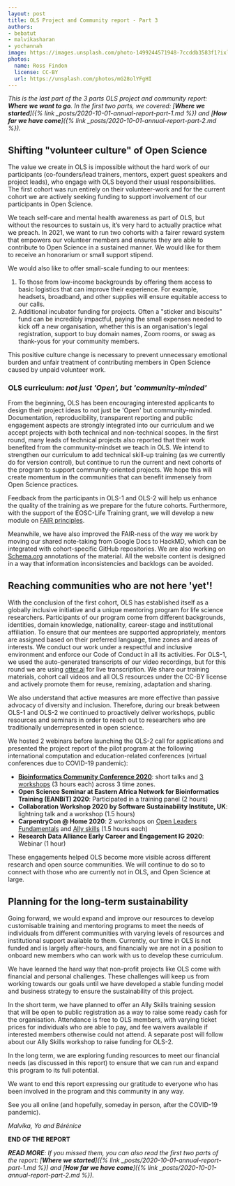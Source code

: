 ```yaml
---
layout: post
title: OLS Project and Community report - Part 3
authors:
- bebatut
- malvikasharan
- yochannah
image: https://images.unsplash.com/photo-1499244571948-7ccddb3583f1?ixlib=rb-1.2.1&ixid=eyJhcHBfaWQiOjEyMDd9&auto=format&fit=crop&w=2089&q=80
photos:
  name: Ross Findon
  license: CC-BY
  url: https://unsplash.com/photos/mG28olYFgHI
---
```



*This is the last part of the 3 parts OLS project and community report: **Where we want to go**. In the first two parts, we covered: [**Where we started**]({% link _posts/2020-10-01-annual-report-part-1.md %}) and [**How far we have come**]({% link _posts/2020-10-01-annual-report-part-2.md %}).*

## Shifting "volunteer culture" of Open Science

The value we create in OLS is impossible without the hard work of our participants (co-founders/lead trainers, mentors, expert guest speakers and project leads), who engage with OLS beyond their usual responsibilities. The first cohort was run entirely on their volunteer-work and for the current cohort we are actively seeking funding to support involvement of our participants in Open Science. 

We teach self-care and mental health awareness as part of OLS, but without the resources to sustain us, it’s very hard to actually practice what we preach. In 2021, we want to run two cohorts with a fairer reward system that empowers our volunteer members and ensures they are able to contribute to Open Science in a sustained manner. We would like for them to receive an honorarium or small support stipend. 

We would also like to offer small-scale funding to our mentees: 
1. To those from low-income backgrounds by offering them access to basic logistics that can improve their experience. For example, headsets, broadband, and other supplies will ensure equitable access to our calls. 
2. Additional incubator funding for projects. Often a "sticker and biscuits" fund can be incredibly impactful, paying the small expenses needed to kick off a new organisation, whether this is an organisation's legal registration, support to buy domain names, Zoom rooms, or swag as thank-yous for your community members.

This positive culture change is necessary to prevent unnecessary emotional burden and unfair treatment of contributing members in Open Science caused by unpaid volunteer work.

### OLS curriculum: *not just 'Open', but 'community-minded'*

From the beginning, OLS has been encouraging interested applicants to design their project ideas to not just be 'Open' but community-minded. Documentation, reproducibility, transparent reporting and public engagement aspects are strongly integrated into our curriculum and we accept projects with both technical and non-technical scopes. In the first round, many leads of technical projects also reported that their work benefited from the community-mindset we teach in OLS. We intend to strengthen our curriculum to add technical skill-up training (as we currently do for version control), but continue to run the current and next cohorts of the program to support community-oriented projects. We hope this will create momentum in the communities that can benefit immensely from Open Science practices.

Feedback from the participants in OLS-1 and OLS-2 will help us enhance the quality of the training as we prepare for the future cohorts. Furthermore, with the support of the EOSC-Life Training grant, we will develop a new module on [FAIR principles](https://www.go-fair.org/fair-principles/). 

Meanwhile, we have also improved the FAIR-ness of the way we work by moving our shared note-taking from Google Docs to HackMD, which can be integrated with cohort-specific GitHub repositories. We are also working on [Schema.org](https://schema.org/) annotations of the material. All the website content is designed in a way that information inconsistencies and backlogs can be avoided.

## Reaching communities who are not here 'yet'!

With the conclusion of the first cohort, OLS has established itself as a globally inclusive initiative and a unique mentoring program for life science researchers. Participants of our program come from different backgrounds, identities, domain knowledge, nationality, career-stage and institutional affiliation. To ensure that our mentees are supported appropriately, mentors are assigned based on their preferred language, time zones and areas of interests. We conduct our work under a respectful and inclusive environment and enforce our Code of Conduct in all its activities. For OLS-1, we used the auto-generated transcripts of our video recordings, but for this round we are using [otter.ai](https://otter.ai/) for live transcription. We share our training materials, cohort call videos and all OLS resources under the CC-BY license and actively promote them for reuse, remixing, adaptation and sharing. 

We also understand that active measures are more effective than passive advocacy of diversity and inclusion. Therefore, during our break between OLS-1 and OLS-2 we continued to proactively deliver workshops, public resources and seminars in order to reach out to researchers who are traditionally underrepresented in open science.

We hosted 2 webinars before launching the OLS-2 call for applications and presented the project report of the pilot program at the following international computation and education-related conferences (virtual conferences due to COVID-19 pandemic):
- **[Bioinformatics Community Conference 2020](https://bcc2020.github.io/)**: short talks and [3 workshops](https://bcc2020.sched.com/event/c44n/building-communities-with-open-source-open-science) (3 hours each) across 3 time zones.
- **Open Science Seminar at Eastern Africa Network for Bioinformatics Training (EANBiT) 2020**: Participated in a training panel (2 hours)
- **Collaboration Workshop 2020 by Software Sustainability Institute, UK**: lightning talk and a workshop (1.5 hours)
- **CarpentryCon @ Home 2020**: 2 workshops on [Open Leaders Fundamentals](https://2020.carpentrycon.org/schedule/#session-45) and [Ally skills](https://2020.carpentrycon.org/schedule/#session-46) (1.5 hours each)
- **Research Data Alliance Early Career and Engagement IG 2020**: Webinar (1 hour)

These engagements helped OLS become more visible across different research and open source communities. We will continue to do so to connect with those who are currently not in OLS, and Open Science at large.

## Planning for the long-term sustainability

Going forward, we would expand and improve our resources to develop customisable training and mentoring programs to meet the needs of individuals from different communities with varying levels of resources and institutional support available to them.
Currently, our time in OLS is not funded and is largely after-hours, and financially we are not in a position to onboard new members who can work with us to develop these curriculum. 

We have learned the hard way that non-profit projects like OLS come with financial and personal challenges. These challenges will keep us from working towards our goals until we have developed a stable funding model and business strategy to ensure the sustainability of this project.

In the short term, we have planned to offer an Ally Skills training session that will be open to public registration as a way to raise some ready cash for the organisation. Attendance is free to OLS members, with varying ticket prices for individuals who are able to pay, and fee waivers available if interested members otherwise could not attend. A separate post will follow about our Ally Skills workshop to raise funding for OLS-2.

In the long term, we are exploring funding resources to meet our financial needs (as discussed in this report) to ensure that we can run and expand this program to its full potential.

We want to end this report expressing our gratitude to everyone who has been involved in the program and this community in any way. 

See you all online (and hopefully, someday in person, after the COVID-19 pandemic).

*Malvika, Yo and Bérénice*

**END OF THE REPORT**

***READ MORE**: If you missed them, you can also read the first two parts of the report: [**Where we started**]({% link _posts/2020-10-01-annual-report-part-1.md %}) and [**How far we have come**]({% link _posts/2020-10-01-annual-report-part-2.md %}).*
